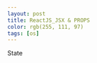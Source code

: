```yaml
---
layout: post
title: ReactJS_JSX & PROPS
color: rgb(255, 111, 97)
tags: [os]
---
```

<head>State</head>
<meta charset="utf-8">
<body>
</body>